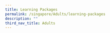 ```yaml
---
title: Learning Packages
permalink: /singapore/Adults/learning-packages
description: ""
third_nav_title: Adults
---
```

